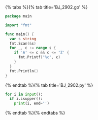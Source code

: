 {% tabs %}{% tab title='BJ_2902.go' %}

```go
package main

import "fmt"

func main() {
  var s string
  fmt.Scan(&s)
  for _, c := range s {
    if 'A' <= c && c <= 'Z' {
      fmt.Printf("%c", c)
    }
  }
  fmt.Println()
}
```

{% endtab %}{% tab title='BJ_2902.py' %}

```py
for i in input():
  if i.isupper():
    print(i, end='')
```

{% endtab %}{% endtabs %}
